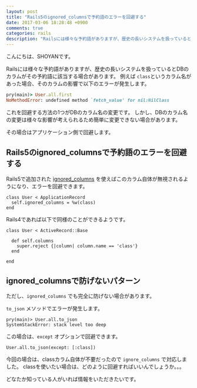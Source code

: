 ```yaml
---
layout: post
title: "Rails5のignored_columnsで予約語のエラーを回避する"
date: 2017-03-06 18:28:48 +0900
comments: true
categories: rails
description: "Railsには様々な予約語がありますが、歴史の長いシステムを扱っているとDBのカラムがその予約語に該当する場合があります。rails5で追加されたignored_columnsで回避する方法を紹介します。"
---
```


こんにちは、SHOYANです。

Railsには様々な予約語がありますが、歴史の長いシステムを扱っているとDBのカラムがその予約語に該当する場合があります。
例えば `class`というカラム名があった場合、そのカラムの影響で以下のエラーが発生します。

```ruby
pry(main)> User.all.first
NoMethodError: undefined method `fetch_value' for nil:NilClass
```

これを回避する方法の1つがDBのカラム名の変更です。
しかし、DBのカラム名の変更は様々な影響が考えられるため簡単に変更できない場合があります。

その場合はアプリケーション側で回避します。

## Rails5のignored_columnsで予約語のエラーを回避する

Rails5で追加された [ignored_columns](http://api.rubyonrails.org/classes/ActiveRecord/ModelSchema.html#method-c-ignored_columns-3D) を使えばこのカラム自体が無視されるようになり、エラーを回避できます。

```
class User < ApplicationRecord
  self.ignored_columns = %w(class)
end
```

Rails4であれば以下で同様のことができるようです。

```
class User < ActiveRecord::Base

  def self.columns
    super.reject {|column| column.name == 'class'}
  end

end
```

## ignored_columnsで防げないパターン

ただし、`ignored_columns` でも完全に防げない場合があります。

`to_json` メソッドでエラーが発生します。

```
pry(main)> User.all.to_json
SystemStackError: stack level too deep
```

この場合は、`except` オプションで回避できます。

```
User.all.to_json(except: [:class])
```

今回の場合は、classカラム自体が不要だったので `ignore_columns` で対応しました。
classを使いたい場合は、どのように回避すればいいんでしょうか。。。

どなたか知っている人がいれば情報をいただきたいです。

